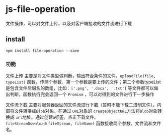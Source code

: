 # js-file-operation
文件操作，可以对文件上传，以及对客户端接收的文件流进行下载

## install
```
npm install file-operation --save
```

### 功能
文件上传
主要是对文件类型做判断，输出符合条件的文件，`uploadFile(file, typeList)` 函数，传两个参数，第一个参数是要上传的文件；第二个参数typeList是包含文件后缀名的数组，比如：`['.png', '.docx', '.txt']` 等文件都可以做出判断。函数执行完会返回一个 `Promise` ，可以对得到的文件进行下一步操作

文件流下载
主要对服务器返回的文件流进行下载（暂时不能下载二进制文件）。内部将文件转换成`Blob`对象，在通过 `URL`对象的 `createObjectURL`方法将`Blob`对象转换成 `url`地址。通过创建`a`标签，点击下载文件。`fileStreamDownload(fileStream, fileName)` 函数接收两个参数，文件流和文件名。